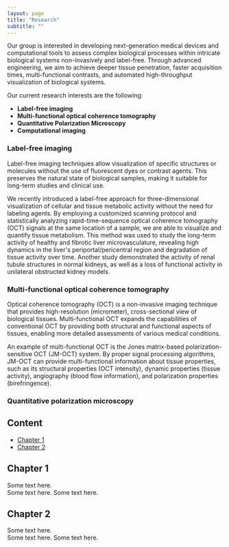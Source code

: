 ```yaml
---
layout: page
title: "Research"
subtitle: ""
---
```


Our group is interested in developing next-generation medical devices and computational tools to assess complex biological processes within intricate biological systems non-invasively and label-free. Through advanced engineering, we aim to achieve deeper tissue penetration, faster acquisition times, multi-functional contrasts, and automated high-throughput visualization of biological systems.

Our current research interests are the following: 
- **Label-free imaging**
- **Multi-functional optical coherence tomography**
- **Quantitative Polarization Microscopy**
- **Computational imaging** 

### Label-free imaging
Label-free imaging techniques allow visualization of specific structures or molecules without the use of fluorescent dyes or contrast agents. This preserves the natural state of biological samples, making it suitable for long-term studies and clinical use. 

We recently introduced a label-free approach for three-dimensional visualization of cellular and tissue metabolic activity without the need for labeling agents. By employing a customized scanning protocol and statistically analyzing rapid-time-sequence optical coherence tomography (OCT) signals at the same location of a sample, we are able to visualize and quantify tissue metabolism. This method was used to study the long-term activity of healthy and fibrotic liver microvasculature, revealing high dynamics in the liver's periportal/pericentral region and degradation of tissue activity over time. Another study demonstrated the activity of renal tubule structures in normal kidneys, as well as a loss of functional activity in unilateral obstructed kidney models.

### Multi-functional optical coherence tomography
Optical coherence tomography (OCT) is a non-invasive imaging technique that provides high-resolution (micrometer), cross-sectional view of biological tissues. Multi-functional OCT expands the capabilities of conventional OCT by providing both structural and functional aspects of tissues, enabling more detailed assessments of various medical conditions. 

An example of multi-functional OCT is the Jones matrix-based polarization-sensitive OCT (JM-OCT) system. By proper signal processing algorithms, JM-OCT can provide multi-functional information about tissue properties, such as its structural properties (OCT intensity), dynamic properties (tissue activity), angiography (blood flow information), and polarization properties (birefringence).

### Quantitative polarization microscopy


## Content

* [Chapter 1](#Chapter1)
* [Chapter 2](#Chapter2)

<div id="Chapter1"></div>

## Chapter 1

Some text here.  
Some text here.
Some text here.

## Chapter 2 <span id="Chapter2"><span>

Some text here.  
Some text here.
Some text here.
